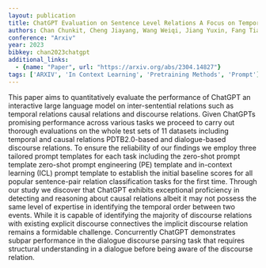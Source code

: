 ```yaml
---
layout: publication
title: ChatGPT Evaluation on Sentence Level Relations A Focus on Temporal Causal and Discourse Relations
authors: Chan Chunkit, Cheng Jiayang, Wang Weiqi, Jiang Yuxin, Fang Tianqing, Liu Xin, Song Yangqiu
conference: "Arxiv"
year: 2023
bibkey: chan2023chatgpt
additional_links:
  - {name: "Paper", url: "https://arxiv.org/abs/2304.14827"}
tags: ['ARXIV', 'In Context Learning', 'Pretraining Methods', 'Prompt']
---
```

This paper aims to quantitatively evaluate the performance of ChatGPT an interactive large language model on inter-sentential relations such as temporal relations causal relations and discourse relations. Given ChatGPTs promising performance across various tasks we proceed to carry out thorough evaluations on the whole test sets of 11 datasets including temporal and causal relations PDTB2.0-based and dialogue-based discourse relations. To ensure the reliability of our findings we employ three tailored prompt templates for each task including the zero-shot prompt template zero-shot prompt engineering (PE) template and in-context learning (ICL) prompt template to establish the initial baseline scores for all popular sentence-pair relation classification tasks for the first time. Through our study we discover that ChatGPT exhibits exceptional proficiency in detecting and reasoning about causal relations albeit it may not possess the same level of expertise in identifying the temporal order between two events. While it is capable of identifying the majority of discourse relations with existing explicit discourse connectives the implicit discourse relation remains a formidable challenge. Concurrently ChatGPT demonstrates subpar performance in the dialogue discourse parsing task that requires structural understanding in a dialogue before being aware of the discourse relation.
